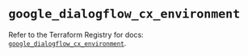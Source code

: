 # `google_dialogflow_cx_environment`

Refer to the Terraform Registry for docs: [`google_dialogflow_cx_environment`](https://registry.terraform.io/providers/hashicorp/google-beta/6.36.0/docs/resources/google_dialogflow_cx_environment).
